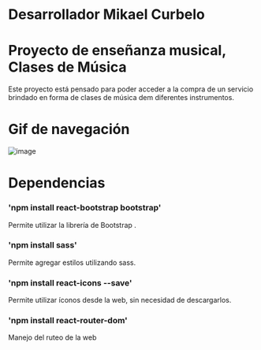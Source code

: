 # Desarrollador Mikael Curbelo

# Proyecto de enseñanza musical, Clases de Música
Este proyecto está pensado para poder acceder a la compra de un servicio brindado en forma de clases de música dem diferentes instrumentos. 

# Gif de navegación
![image](https://github.com/MikaCurbelo/37750-React-Js/tree/master/src/media)

# Dependencias 

### 'npm install react-bootstrap bootstrap'

Permite utilizar la librería de Bootstrap .

### 'npm install sass'

Permite agregar estilos utilizando sass.

### 'npm install react-icons --save'

Permite utilizar íconos desde la web, sin necesidad de descargarlos.

### 'npm install react-router-dom'

Manejo del ruteo de la web